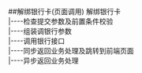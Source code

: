 ##解绑银行卡(页面调用)
解绑银行卡<br>
|----检查提交参数及前置条件校验<br>
|----组装调银行参数<br>
|----调用银行接口<br>
|----同步返回业务处理及跳转到前端页面<br>
|----异步返回业务处理<br>
